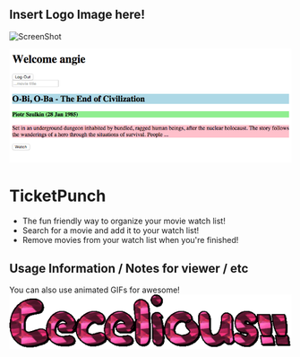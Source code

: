 ## Insert Logo Image here!
![ScreenShot](/logo.png)

![ScreenShot](/screenshot.png)

# TicketPunch
- The fun friendly way to organize your movie watch list!
- Search for a movie and add it to your watch list!
- Remove movies from your watch list when you're finished!

## Usage Information / Notes for viewer / etc

You can also use animated GIFs for awesome!
![ScreenShot](/cel.gif)
